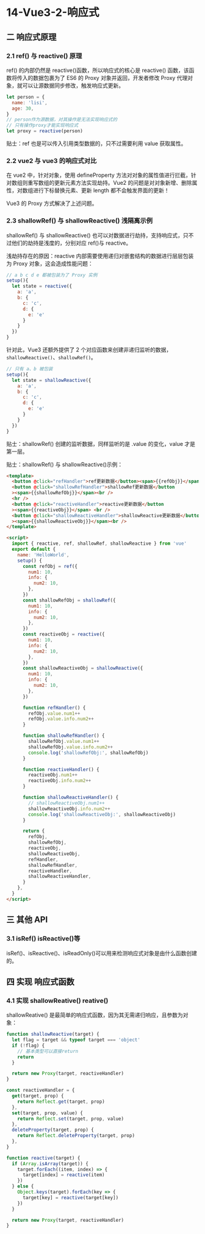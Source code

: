 # 14-Vue3-2-响应式

## 二 响应式原理

### 2.1 ref() 与 reactive() 原理

ref() 的内部仍然是 reactive()函数，所以响应式的核心是 reactive() 函数，该函数将传入的数据包裹为了 ES6 的 Proxy 对象并返回，开发者修改 Proxy 代理对象，就可以让源数据同步修改，触发响应式更新。

```js
let person = {
  name: 'lisi',
  age: 30,
}
// person作为源数据，对其操作是无法实现响应式的
// 只有操作proxy才能实现响应式
let proxy = reactive(person)
```

贴士：ref 也是可以传入引用类型数据的，只不过需要利用 value 获取属性。

### 2.2 vue2 与 vue3 的响应式对比

在 vue2 中，针对对象，使用 defineProperty 方法对对象的属性值进行拦截，针对数组则重写数组的更新元素方法实现劫持。Vue2 的问题是对对象新增、删除属性，对数组进行下标替换元素、更新 length 都不会触发界面的更新！

Vue3 的 Proxy 方式解决了上述问题。

### 2.3 shallowRef() 与 shallowReactive() 浅隔离示例

shallowRef() 与 shallowReactive() 也可以对数据进行劫持，支持响应式，只不过他们的劫持是浅度的，分别对应 ref()与 reactive。

浅劫持存在的原因：reactive 内部需要使用递归对嵌套结构的数据进行层层包装为 Proxy 对象，这会造成性能问题：

```js
// a b c d e 都被包装为了 Proxy 实例
setup(){
  let state = reactive({
    a: 'a',
    b: {
      c: 'c',
      d: {
        e: 'e'
      }
    }
  })
}
```

针对此，Vue3 还额外提供了 2 个对应函数来创建非递归监听的数据，`shallowReactive()`、`shallowRef()`。

```js
// 只有 a、b 被包装
setup(){
  let state = shallowReactive({
    a: 'a',
    b: {
      c: 'c',
      d: {
        e: 'e'
      }
    }
  })
}
```

贴士：shallowRef() 创建的监听数据，同样监听的是 .value 的变化，value 才是第一层。

贴士：shallowRef() 与 shallowReactive()示例：

```html
<template>
  <button @click="refHandler">ref更新数据</button><span>{{refObj}}</span><br />
  <button @click="shallowRefHandler">shallowRef更新数据</button
  ><span>{{shallowRefObj}}</span><br />
  <hr />
  <button @click="reactiveHandler">reactive更新数据</button
  ><span>{{reactiveObj}}</span> <br />
  <button @click="shallowReactiveHandler">shallowReactive更新数据</button
  ><span>{{shallowReactiveObj}}</span><br />
</template>

<script>
  import { reactive, ref, shallowRef, shallowReactive } from 'vue'
  export default {
    name: 'HelloWorld',
    setup() {
      const refObj = ref({
        num1: 10,
        info: {
          num2: 10,
        },
      })
      const shallowRefObj = shallowRef({
        num1: 10,
        info: {
          num2: 10,
        },
      })
      const reactiveObj = reactive({
        num1: 10,
        info: {
          num2: 10,
        },
      })
      const shallowReactiveObj = shallowReactive({
        num1: 10,
        info: {
          num2: 10,
        },
      })

      function refHandler() {
        refObj.value.num1++
        refObj.value.info.num2++
      }

      function shallowRefHandler() {
        shallowRefObj.value.num1++
        shallowRefObj.value.info.num2++
        console.log('shallowRefObj:', shallowRefObj)
      }

      function reactiveHandler() {
        reactiveObj.num1++
        reactiveObj.info.num2++
      }

      function shallowReactiveHandler() {
        // shallowReactiveObj.num1++
        shallowReactiveObj.info.num2++
        console.log('shallowReactiveObj:', shallowReactiveObj)
      }

      return {
        refObj,
        shallowRefObj,
        reactiveObj,
        shallowReactiveObj,
        refHandler,
        shallowRefHandler,
        reactiveHandler,
        shallowReactiveHandler,
      }
    },
  }
</script>
```

## 三 其他 API

### 3.1 isRef() isReactive()等

isRef()、isReactive()、isReadOnly()可以用来检测响应式对象是由什么函数创建的。

## 四 实现 响应式函数

### 4.1 实现 shallowReative() reative()

shallowReative() 是最简单的响应式函数，因为其无需递归响应，且参数为对象：

```js
function shallowReactive(target) {
  let flag = target && typeof target === 'object'
  if (!flag) {
    // 基本类型可以直接return
    return
  }

  return new Proxy(target, reactiveHandler)
}

const reactiveHandler = {
  get(target, prop) {
    return Reflect.get(target, prop)
  },
  set(target, prop, value) {
    return Reflect.set(target, prop, value)
  },
  deleteProperty(target, prop) {
    return Reflect.deleteProperty(target, prop)
  },
}

function reactive(target) {
  if (Array.isArray(target)) {
    target.forEach((item, index) => {
      target[index] = reactive(item)
    })
  } else {
    Object.keys(target).forEach(key => {
      target[key] = reactive(target[key])
    })
  }

  return new Proxy(target, reactiveHandler)
}
```
